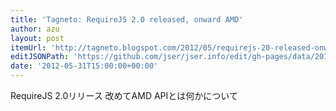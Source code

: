 ```yaml
---
title: 'Tagneto: RequireJS 2.0 released, onward AMD'
author: azu
layout: post
itemUrl: 'http://tagneto.blogspot.com/2012/05/requirejs-20-released-onward-amd.html'
editJSONPath: 'https://github.com/jser/jser.info/edit/gh-pages/data/2012/05/index.json'
date: '2012-05-31T15:00:00+00:00'
---
```

RequireJS 2.0リリース
改めてAMD APIとは何かについて

